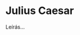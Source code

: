 <!-- ======================================================================
--- Search engine
title:          Julius Caesar
keywords:       Julius, Caesar, tragédia
description:    William Shakespeare: Julius Caesar.
--- Menu system
order:          50
text:           Julius Caesar
hidden:         false
umbel:          false
--- Page properties
id:             /tragedies/julius-caesar
document:       
layout:         layout-2-left
$-left:         play-list
searchable:     true
======================================================================= -->

# Julius Caesar

Leírás...
